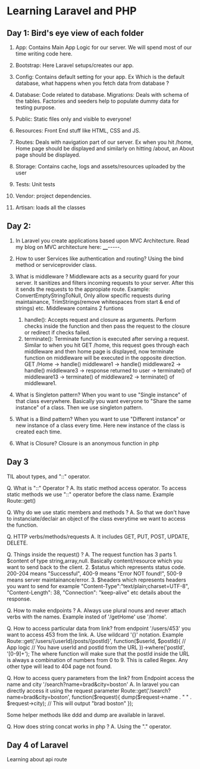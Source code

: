 # Learning Laravel and PHP

## Day 1: Bird's eye view of each folder

1. App: Contains Main App Logic for our server. We will spend most of our time writing code here.

2. Bootstrap: Here Laravel setups/creates our app.

3. Config: Contains default setting for your app. Ex Which is the default database, what happens when you fetch data from database ?

4. Database: Code related to database. Migrations: Deals with schema of the tables. Factories and seeders help to populate dummy data for testing purpose.

5. Public: Static files only and visible to everyone!

6. Resources: Front End stuff like HTML, CSS and JS.

7. Routes: Deals with navigation part of our server. Ex when you hit /home, Home page should be displayed and similarly on hitting /about, an About page should be displayed.

8. Storage: Contains cache, logs and assets/resources uploaded by the user

9. Tests: Unit tests

10. Vendor: project dependencies.

11. Artisan: loads all the classes

## Day 2:

1. In Laravel you create applications based upon MVC Architecture. Read my blog on
   MVC architecture here: **\_\_**-----.
2. How to user Services like authentication and routing?
   Using the bind method or serviceprovider class.
3. What is middleware ?
   Middleware acts as a security guard for your server. It sanitizes and filters
   incoming requests to your server. After this it sends the requests to the
   appropiate route.
   Example: ConvertEmptyStringToNull, Only allow specific requests during maintainance, TrimStrings(remove whitespaces from start & end of strings) etc.
   Middleware contains 2 funtions

    1. handle(): Accepts request and closure as arguments. Perform checks
       inside the function and then pass the request to the closure or redirect if checks failed.
    2. terminate(): Terminate function is executed after serving a request.
       Similar to when you hit GET /home, this request goes through each middleware
       and then home page is displayed, now terminate function on middleware
       will be executed in the opposite direction.
       GET /Home ->
       handle() middleware1 ->
       handle() middleware2 ->
       handle() middleware3 ->
       response returned to user ->
       terminate() of middleware13 ->
       terminate() of middleware2 ->
       terminate() of middleware1.

4. What is Singleton pattern?
   When you want to use "Single instance" of that class everywhere. Basically you
   want everyone to "Share the same instance" of a class. Then we use
   singleton pattern.
5. What is a Bind pattern?
   When you want to use "Different instance" or new instance of a class every time.
   Here new instance of the class is created each time.
6. What is Closure? Closure is an anonymous function in php

## Day 3

TIL about types, and "::" operator.

Q. What is "::" Operator ?
A. Its static method access operator. To access static methods we use "::" operator before the class name. Example Route::get()

Q. Why do we use static members and methods ?
A. So that we don't have to instanciate/declair an object of the class
everytime we want to access the function.

Q. HTTP verbs/methods/requests
A. It includes GET, PUT, POST, UPDATE, DELETE.

Q. Things inside the request() ?
A. The request function has 3 parts 1. $content of type string,array,null. Basically content/resource which
you want to send back to the client. 2. $status which represents status code. 200-204 means "Successful", 400-9 means "Error NOT found!", 500-9 means server maintainance/error. 3. $headers which represents headers you want to send for example
"Content-Type":"text/plain;charset=UTF-8",
"Content-Length": 38,
"Connection": "keep-alive"
etc details about the response.

Q. How to make endpoints ?
A. Always use plural nouns and never attach verbs with the names.
Example insted of '/getHome' use '/home'.

Q. How to access particular data from link? from endpoint '/users/453'
you want to access 453 from the link.
A. Use wildcard '{}' notation. Example
Route::get('/users/{userId}/posts/{postId}', function($userId, $postId){
// App logic
// You have userId and postId from the URL
})->where('postId', '[0-9]+');
The where function will make sure that the postId inside the URL is
always a combination of numbers from 0 to 9. This is called Regex.
Any other type will lead to 404 page not found.

Q. How to access query parameters from the link? from Endpoint access the
name and city '/search?name=brad&city=boston'
A. In laravel you can directly access it using the request parameter
Route::get('/search?name=brad&city=boston', function($request){
        dump($request->name . " " . $request->city);
// This will output "brad boston"
});

Some helper methods like ddd and dump are available in laravel.

Q. How does string concat works in php ?
A. Using the "." operator.

## Day 4 of Laravel

Learning about api route
